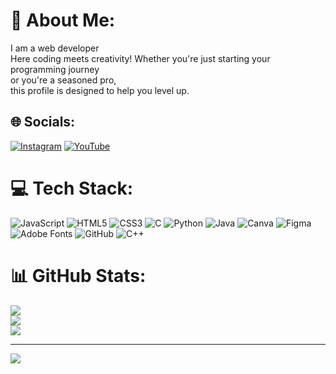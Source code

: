 # 💫 About Me:
I am a web developer  <br>Here coding meets creativity! Whether you're just starting your programming journey <br>or you're a seasoned pro,<br>this profile is designed to help you level up.<br>


## 🌐 Socials:
[![Instagram](https://img.shields.io/badge/Instagram-%23E4405F.svg?logo=Instagram&logoColor=white)](https://instagram.com/https://www.instagram.com/codingcoach2024/profilecard/?igsh=bHhoNmFyaTZpNW9q) [![YouTube](https://img.shields.io/badge/YouTube-%23FF0000.svg?logo=YouTube&logoColor=white)](https://youtube.com/@https://youtube.com/@thecodingcoach-t7r?si=TAlrGBvRVSaPmV7K) 

# 💻 Tech Stack:
![JavaScript](https://img.shields.io/badge/javascript-%23323330.svg?style=for-the-badge&logo=javascript&logoColor=%23F7DF1E) ![HTML5](https://img.shields.io/badge/html5-%23E34F26.svg?style=for-the-badge&logo=html5&logoColor=white) ![CSS3](https://img.shields.io/badge/css3-%231572B6.svg?style=for-the-badge&logo=css3&logoColor=white) ![C](https://img.shields.io/badge/c-%2300599C.svg?style=for-the-badge&logo=c&logoColor=white) ![Python](https://img.shields.io/badge/python-3670A0?style=for-the-badge&logo=python&logoColor=ffdd54) ![Java](https://img.shields.io/badge/java-%23ED8B00.svg?style=for-the-badge&logo=openjdk&logoColor=white) ![Canva](https://img.shields.io/badge/Canva-%2300C4CC.svg?style=for-the-badge&logo=Canva&logoColor=white) ![Figma](https://img.shields.io/badge/figma-%23F24E1E.svg?style=for-the-badge&logo=figma&logoColor=white) ![Adobe Fonts](https://img.shields.io/badge/Adobe%20Fonts-000B1D.svg?style=for-the-badge&logo=Adobe%20Fonts&logoColor=white) ![GitHub](https://img.shields.io/badge/github-%23121011.svg?style=for-the-badge&logo=github&logoColor=white) ![C++](https://img.shields.io/badge/c++-%2300599C.svg?style=for-the-badge&logo=c%2B%2B&logoColor=white)
# 📊 GitHub Stats:
![](https://github-readme-stats.vercel.app/api?username=RabiaMehreen&theme=dark&hide_border=false&include_all_commits=false&count_private=false)<br/>
![](https://github-readme-streak-stats.herokuapp.com/?user=RabiaMehreen&theme=dark&hide_border=false)<br/>
![](https://github-readme-stats.vercel.app/api/top-langs/?username=RabiaMehreen&theme=dark&hide_border=false&include_all_commits=false&count_private=false&layout=compact)

---
[![](https://visitcount.itsvg.in/api?id=RabiaMehreen&icon=0&color=0)](https://visitcount.itsvg.in)

<!-- Proudly created with GPRM ( https://gprm.itsvg.in ) -->
